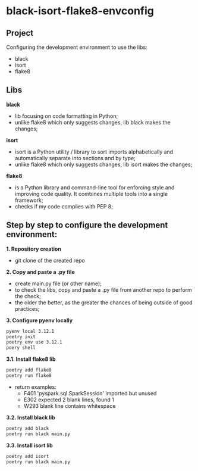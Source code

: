 # black-isort-flake8-envconfig


## Project

Configuring the development environment to use the libs:
- black
- isort
- flake8


## Libs

**black**
- lib focusing on code formatting in Python;
- unlike flake8 which only suggests changes, lib black makes the changes;

**isort**
- isort is a Python utility / library to sort imports alphabetically and automatically separate into sections and by type;
- unlike flake8 which only suggests changes, lib isort makes the changes;

**flake8**
- is a Python library and command-line tool for enforcing style and improving code quality. It combines multiple tools into a single framework;
- checks if my code complies with PEP 8;


## Step by step to configure the development environment:

**1. Repository creation**
- git clone of the created repo

**2. Copy and paste a .py file**
- create main.py file (or other name);
- to check the libs, copy and paste a .py file from another repo to perform the check;
- the older the better, as the greater the chances of being outside of good practices;

**3. Configure pyenv locally**
```bash
pyenv local 3.12.1
poetry init
poetry env use 3.12.1
poery shell
```

**3.1. Install flake8 lib**
```bash
poetry add flake8
poetry run flake8
```
- return examples:
    - F401 'pyspark.sql.SparkSession' imported but unused
    - E302 expected 2 blank lines, found 1
    - W293 blank line contains whitespace

**3.2. Install black lib**
```bash
poetry add black
poetry run black main.py
```

**3.3. Install isort lib**
```bash
poetry add isort
poetry run black main.py
```